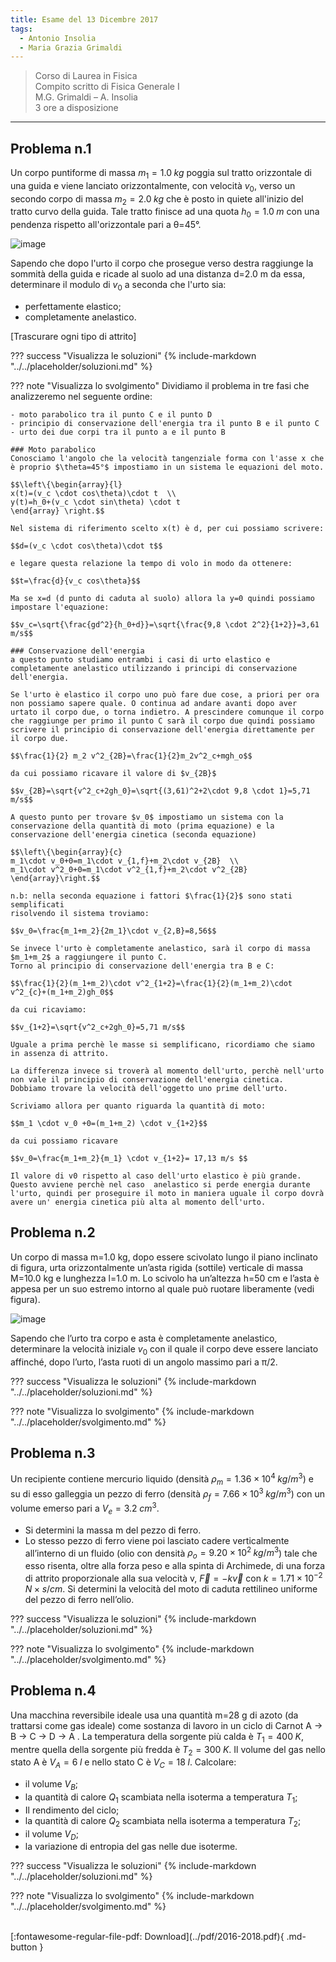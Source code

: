 ```yaml
---
title: Esame del 13 Dicembre 2017
tags:
  - Antonio Insolia
  - Maria Grazia Grimaldi
---
```


>Corso di Laurea in Fisica <br>
Compito scritto di Fisica Generale I <br>
M.G. Grimaldi – A. Insolia <br>
3 ore a disposizione <br>

---

## Problema n.1
Un corpo puntiforme di massa $m_1=1.0 \; kg$ poggia sul tratto orizzontale di una guida e viene lanciato orizzontalmente, con velocità $v_0$, verso un secondo corpo di massa $m_2=2.0  \; kg$ che è posto in quiete all'inizio del tratto curvo della guida. Tale tratto finisce ad una quota $h_0=1.0 \; m$ con una pendenza rispetto all'orizzontale pari a θ=45°. 

![image](https://user-images.githubusercontent.com/77018886/153271634-d43c3852-edb4-4497-acae-5b4ea0f951a3.png)

Sapendo che dopo l'urto il corpo che prosegue verso destra raggiunge la sommità della guida e ricade al suolo ad una distanza d=2.0 m da essa, determinare il modulo di $v_0$ a seconda che l'urto sia:

- perfettamente elastico;
- completamente anelastico.

[Trascurare ogni tipo di attrito]

??? success "Visualizza le soluzioni"
    {% include-markdown "../../placeholder/soluzioni.md" %}

??? note "Visualizza lo svolgimento"
    Dividiamo il problema in tre fasi che analizzeremo nel seguente ordine:

    - moto parabolico tra il punto C e il punto D
    - principio di conservazione dell'energia tra il punto B e il punto C
    - urto dei due corpi tra il punto a e il punto B
    
    ### Moto parabolico
    Conosciamo l'angolo che la velocità tangenziale forma con l'asse x che è proprio $\theta=45°$ impostiamo in un sistema le equazioni del moto.

    $$\left\{\begin{array}{l}
    x(t)=(v_c \cdot cos\theta)\cdot t  \\
    y(t)=h_0+(v_c \cdot sin\theta) \cdot t 
    \end{array} \right.$$

    Nel sistema di riferimento scelto x(t) è d, per cui possiamo scrivere:

    $$d=(v_c \cdot cos\theta)\cdot t$$

    e legare questa relazione la tempo di volo in modo da ottenere:

    $$t=\frac{d}{v_c cos\theta}$$

    Ma se x=d (d punto di caduta al suolo) allora la y=0 quindi possiamo impostare l'equazione:

    $$v_c=\sqrt{\frac{gd^2}{h_0+d}}=\sqrt{\frac{9,8 \cdot 2^2}{1+2}}=3,61 m/s$$

    ### Conservazione dell'energia
    a questo punto studiamo entrambi i casi di urto elastico e completamente anelastico utilizzando i principi di conservazione dell'energia.

    Se l'urto è elastico il corpo uno può fare due cose, a priori per ora non possiamo sapere quale. O continua ad andare avanti dopo aver urtato il corpo due, o torna indietro. A prescindere comunque il corpo che raggiunge per primo il punto C sarà il corpo due quindi possiamo scrivere il principio di conservazione dell'energia direttamente per il corpo due.

    $$\frac{1}{2} m_2 v^2_{2B}=\frac{1}{2}m_2v^2_c+mgh_o$$

    da cui possiamo ricavare il valore di $v_{2B}$

    $$v_{2B}=\sqrt{v^2_c+2gh_0}=\sqrt{(3,61)^2+2\cdot 9,8 \cdot 1}=5,71 m/s$$

    A questo punto per trovare $v_0$ impostiamo un sistema con la conservazione della quantità di moto (prima equazione) e la conservazione dell'energia cinetica (seconda equazione)
    
    $$\left\{\begin{array}{c}
    m_1\cdot v_0+0=m_1\cdot v_{1,f}+m_2\cdot v_{2B}  \\
    m_1\cdot v^2_0+0=m_1\cdot v^2_{1,f}+m_2\cdot v^2_{2B}
    \end{array}\right.$$

    n.b: nella seconda equazione i fattori $\frac{1}{2}$ sono stati semplificati
    risolvendo il sistema troviamo:

    $$v_0=\frac{m_1+m_2}{2m_1}\cdot v_{2,B}=8,56$$
    
    Se invece l'urto è completamente anelastico, sarà il corpo di massa $m_1+m_2$ a raggiungere il punto C.
    Torno al principio di conservazione dell'energia tra B e C:

    $$\frac{1}{2}(m_1+m_2)\cdot v^2_{1+2}=\frac{1}{2}(m_1+m_2)\cdot v^2_{c}+(m_1+m_2)gh_0$$

    da cui ricaviamo:

    $$v_{1+2}=\sqrt{v^2_c+2gh_0}=5,71 m/s$$

    Uguale a prima perchè le masse si semplificano, ricordiamo che siamo in assenza di attrito.

    La differenza invece si troverà al momento dell'urto, perchè nell'urto non vale il principio di conservazione dell'energia cinetica.
    Dobbiamo trovare la velocità dell'oggetto uno prime dell'urto.

    Scriviamo allora per quanto riguarda la quantità di moto:

    $$m_1 \cdot v_0 +0=(m_1+m_2) \cdot v_{1+2}$$

    da cui possiamo ricavare 

    $$v_0=\frac{m_1+m_2}{m_1} \cdot v_{1+2}= 17,13 m/s $$

    Il valore di v0 rispetto al caso dell'urto elastico è più grande. Questo avviene perchè nel caso  anelastico si perde energia durante l'urto, quindi per proseguire il moto in maniera uguale il corpo dovrà avere un' energia cinetica più alta al momento dell'urto.



## Problema n.2
Un corpo di massa m=1.0 kg, dopo essere scivolato lungo il piano inclinato di figura, urta orizzontalmente un’asta rigida (sottile) verticale di massa M=10.0 kg e lunghezza l=1.0 m. Lo scivolo ha un’altezza h=50 cm e l’asta è appesa per un suo estremo intorno al quale può ruotare liberamente (vedi figura). 

![image](https://user-images.githubusercontent.com/77018886/153271674-e29d8f7d-8087-4bf4-8a9d-7a7c1cb63fae.png)

Sapendo che l’urto tra corpo e asta è completamente anelastico, determinare la velocità iniziale $v_0$ con il quale il corpo deve essere lanciato affinché, dopo l’urto, l’asta ruoti di un angolo massimo pari a π/2.

??? success "Visualizza le soluzioni"
    {% include-markdown "../../placeholder/soluzioni.md" %}

??? note "Visualizza lo svolgimento"
    {% include-markdown "../../placeholder/svolgimento.md" %}

## Problema n.3
Un recipiente contiene mercurio liquido (densità $ρ_m=1.36×10^4 \; kg/m^3$) e su di esso galleggia un pezzo
di ferro (densità $ρ_f=7.66×10^3 \; kg/m^3$) con un volume emerso pari a $V_e= 3.2 \; cm^3$.

- Si determini la massa m del pezzo di ferro.
- Lo stesso pezzo di ferro viene poi lasciato cadere verticalmente all’interno di un fluido (olio con densità $ρ_o=9.20×10^2 \; kg/m^3$) tale che esso risenta, oltre alla forza peso e alla spinta di Archimede, di una forza di attrito proporzionale alla sua velocità v, $\vec{F}= -k \vec{v}$ con $k=1.71×10^{-2} \; N×s/cm$. Si determini la velocità del moto di caduta rettilineo uniforme del pezzo di ferro nell’olio.

??? success "Visualizza le soluzioni"
    {% include-markdown "../../placeholder/soluzioni.md" %}

??? note "Visualizza lo svolgimento"
    {% include-markdown "../../placeholder/svolgimento.md" %}

## Problema n.4
Una macchina reversibile ideale usa una quantità m=28 g di azoto (da trattarsi come gas ideale) come sostanza di lavoro in un ciclo di Carnot A → B → C → D → A . La temperatura della sorgente più calda è $T_1=400 \; K$, mentre quella della sorgente più fredda è $T_2=300 \; K$. Il volume del gas nello stato A è $V_A=6 \; l$ e nello stato C è $V_C=18 \; l$. Calcolare:

- il volume $V_B$;
- la quantità di calore $Q_1$ scambiata nella isoterma a temperatura $T_1$;
- Il rendimento del ciclo;
- la quantità di calore $Q_2$ scambiata nella isoterma a temperatura $T_2$;
- il volume $V_D$;
- la variazione di entropia del gas nelle due isoterme.

??? success "Visualizza le soluzioni"
    {% include-markdown "../../placeholder/soluzioni.md" %}

??? note "Visualizza lo svolgimento"
    {% include-markdown "../../placeholder/svolgimento.md" %}

<br>
[:fontawesome-regular-file-pdf: Download](../pdf/2016-2018.pdf){ .md-button }

